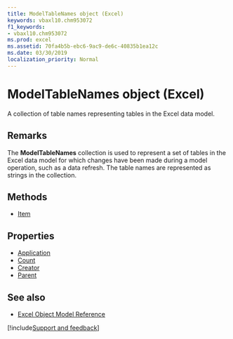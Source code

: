 ```yaml
---
title: ModelTableNames object (Excel)
keywords: vbaxl10.chm953072
f1_keywords:
- vbaxl10.chm953072
ms.prod: excel
ms.assetid: 70fa4b5b-ebc6-9ac9-de6c-40835b1ea12c
ms.date: 03/30/2019
localization_priority: Normal
---
```



# ModelTableNames object (Excel)

A collection of table names representing tables in the Excel data model. 


## Remarks

The **ModelTableNames** collection is used to represent a set of tables in the Excel data model for which changes have been made during a model operation, such as a data refresh. The table names are represented as strings in the collection.

## Methods

- [Item](Excel.modeltablenames.item.md)

## Properties

- [Application](Excel.modeltablenames.application.md)
- [Count](Excel.modeltablenames.count.md)
- [Creator](Excel.modeltablenames.creator.md)
- [Parent](Excel.modeltablenames.parent.md)


## See also

- [Excel Object Model Reference](overview/Excel/object-model.md)

[!include[Support and feedback](~/includes/feedback-boilerplate.md)]